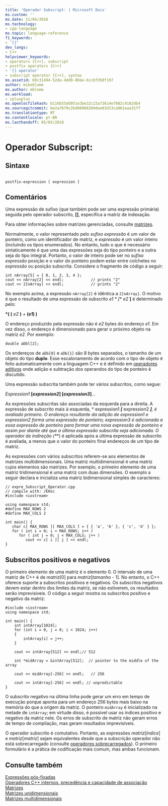 ```yaml
---
title: 'Operador Subscript: | Microsoft Docs'
ms.custom: ''
ms.date: 11/04/2016
ms.technology:
- cpp-language
ms.topic: language-reference
f1_keywords:
- '[]'
dev_langs:
- C++
helpviewer_keywords:
- operators [C++], subscript
- postfix operators [C++]
- '[] operator'
- subscript operator [C++], syntax
ms.assetid: 69c31494-52da-4dd0-8bbe-6ccbfd50f197
author: mikeblome
ms.author: mblome
ms.workload:
- cplusplus
ms.openlocfilehash: b116b55dd951e3be32c23a73614e7082c4102db4
ms.sourcegitcommit: be2a7679c2bd80968204dee03d13ca961eaa31ff
ms.translationtype: MT
ms.contentlocale: pt-BR
ms.lasthandoff: 05/03/2018
---
```

# <a name="subscript-operator"></a>Operador Subscript:
## <a name="syntax"></a>Sintaxe  
  
```  
  
postfix-expression [ expression ]  
```  
  
## <a name="remarks"></a>Comentários  
 Uma expressão de sufixo (que também pode ser uma expressão primária) seguida pelo operador subscrito, **[]**, especifica a matriz de indexação.  
  
 Para obter informações sobre matrizes gerenciadas, consulte [matrizes](../windows/arrays-cpp-component-extensions.md).  
  
 Normalmente, o valor representado pelo *sufixo expressão* é um valor de ponteiro, como um identificador de matriz, e *expressão* é um valor inteiro (incluindo os tipos enumerados). No entanto, tudo o que é necessário sintaticamente é que uma das expressões seja do tipo ponteiro e a outra seja do tipo integral. Portanto, o valor de inteiro pode ser no *sufixo expressão* posição e o valor do ponteiro podem estar entre colchetes no *expressão* ou posição subscrita. Considere o fragmento de código a seguir:  
  
```  
int nArray[5] = { 0, 1, 2, 3, 4 };  
cout << nArray[2] << endl;            // prints "2"  
cout << 2[nArray] << endl;            // prints "2"  
```  
  
 No exemplo acima, a expressão `nArray[2]` é idêntica a `2[nArray]`. O motivo é que o resultado de uma expressão de subscrito *e1 * [** *e2* **]** é determinado pelo:  
  
 **\*( (** *e2* **)** *+* **(***e1***) )**  
  
 O endereço produzido pela expressão não é *e2* bytes do endereço *e1*. Em vez disso, o endereço é dimensionado para gerar o próximo objeto na matriz *e2*. Por exemplo:  
  
```  
double aDbl[2];  
```  
  
 Os endereços de `aDb[0]` e `aDb[1]` são 8 bytes separados, o tamanho de um objeto do tipo **duplo**. Esse escalonamento de acordo com o tipo de objeto é feito automaticamente com a linguagem C++ e é definido em [operadores aditivos](../cpp/additive-operators-plus-and.md) onde adição e subtração dos operandos do tipo de ponteiro é discutido.  
  
 Uma expressão subscrita também pode ter vários subscritos, como segue:  
  
 *Expression1* **[***expression2***] [***expression3***]**...  
  
 As expressões subscritas são associadas da esquerda para a direita. A expressão de subscrito mais à esquerda, * expression1 ***[*** expression2 ***]**, é avaliado primeiro. O endereço resultante da adição de *expression1* e *expression2* forma uma expressão do ponteiro; *expression3* é adicionada a essa expressão de ponteiro para formar uma nova expressão de ponteiro e assim por diante até que a última expressão subscrita seja adicionada. O operador de indireção (**\***) é aplicada após a última expressão de subscrito é avaliada, a menos que o valor do ponteiro final endereços de um tipo de matriz.  
  
 As expressões com vários subscritos referem-se aos elementos de matrizes multidimensionais. Uma matriz multidimensional é uma matriz cujos elementos são matrizes. Por exemplo, o primeiro elemento de uma matriz tridimensional é uma matriz com duas dimensões. O exemplo a seguir declara e inicializa uma matriz bidimensional simples de caracteres:  
  
```  
// expre_Subscript_Operator.cpp  
// compile with: /EHsc  
#include <iostream>  
  
using namespace std;  
#define MAX_ROWS 2  
#define MAX_COLS 2  
  
int main() {  
   char c[ MAX_ROWS ][ MAX_COLS ] = { { 'a', 'b' }, { 'c', 'd' } };  
   for ( int i = 0; i < MAX_ROWS; i++ )  
      for ( int j = 0; j < MAX_COLS; j++ )  
         cout << c[ i ][ j ] << endl;  
}  
```  
  
## <a name="positive-and-negative-subscripts"></a>Subscritos positivos e negativos  
 O primeiro elemento de uma matriz é o elemento 0. O intervalo de uma matriz de C++ é de *matriz*[0] para *matriz*[*tamanho* - 1]. No entanto, o C++ oferece suporte a subscritos positivos e negativos. Os subscritos negativos devem estar dentro dos limites da matriz, se não estiverem, os resultados serão imprevisíveis. O código a seguir mostra os subscritos positivo e negativo da matriz:  
  
```  
#include <iostream>  
using namespace std;  
  
int main() {  
    int intArray[1024];  
    for (int i = 0, j = 0; i < 1024; i++)  
    {  
        intArray[i] = j++;  
    }  
  
    cout << intArray[512] << endl;// 512  
  
    int *midArray = &intArray[512];  // pointer to the middle of the array  
  
    cout << midArray[-256] << endl;   // 256  
  
    cout << intArray[-256] << endl; // unpredictable  
}  
```  
  
 O subscrito negativo na última linha pode gerar um erro em tempo de execução porque aponta para um endereço 256 bytes mais baixo na memória do que a origem da matriz. O ponteiro `midArray` é inicializado na metade de `intArray`; em virtude disso, é possível usar os índices positivo e negativo da matriz nele. Os erros de subscrito de matriz não geram erros de tempo de compilação, mas geram resultados imprevisíveis.  
  
 O operador subscrito é comutativo. Portanto, as expressões *matriz*[*índice*] e *matriz*[*matriz*] sejam equivalentes desde que a subscrição operador não está sobrecarregado (consulte [operadores sobrecarregados](../cpp/operator-overloading.md)). O primeiro formulário é a prática de codificação mais comum, mas ambas funcionam.  
  
## <a name="see-also"></a>Consulte também  
 [Expressões pós-fixadas](../cpp/postfix-expressions.md)   
 [Operadores C++ internos, precedência e capacidade de associação](../cpp/cpp-built-in-operators-precedence-and-associativity.md)   
 [Matrizes](../cpp/arrays-cpp.md)   
 [Matrizes unidimensionais](../c-language/one-dimensional-arrays.md)   
 [Matrizes multidimensionais](../c-language/multidimensional-arrays-c.md)